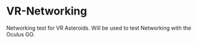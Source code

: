 # VR-Networking
Networking test for VR Asteroids. Will be used to test Networking with the Oculus GO.
